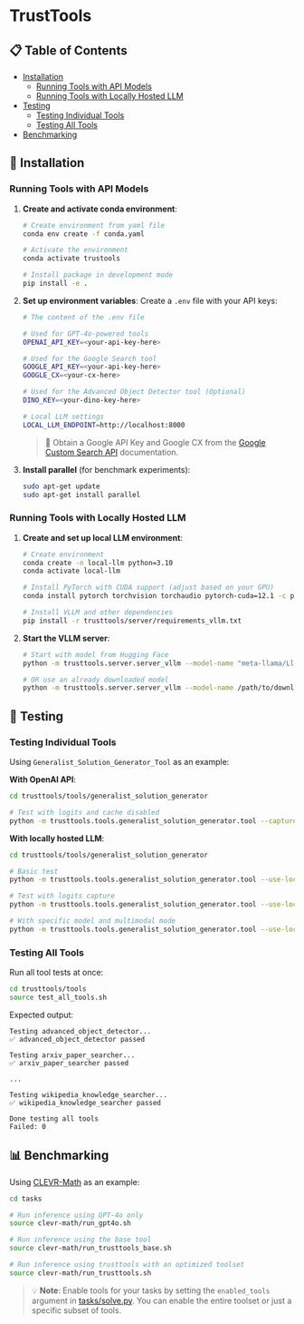 # TrustTools

## 📋 Table of Contents
- [Installation](#installation)
  - [Running Tools with API Models](#running-tools-with-api-models)
  - [Running Tools with Locally Hosted LLM](#running-tools-with-locally-hosted-llm)
- [Testing](#testing)
  - [Testing Individual Tools](#testing-individual-tools)
  - [Testing All Tools](#testing-all-tools)
- [Benchmarking](#benchmarking)

## 🔧 Installation

### Running Tools with API Models

1. **Create and activate conda environment**:
   ```sh
   # Create environment from yaml file
   conda env create -f conda.yaml
   
   # Activate the environment
   conda activate trustools
   
   # Install package in development mode
   pip install -e .
   ```

2. **Set up environment variables**:
   Create a `.env` file with your API keys:
   ```sh
   # The content of the .env file
   
   # Used for GPT-4o-powered tools
   OPENAI_API_KEY=<your-api-key-here>
   
   # Used for the Google Search tool
   GOOGLE_API_KEY=<your-api-key-here>
   GOOGLE_CX=<your-cx-here>
   
   # Used for the Advanced Object Detector tool (Optional)
   DINO_KEY=<your-dino-key-here>
   
   # Local LLM settings
   LOCAL_LLM_ENDPOINT=http://localhost:8000
   ```
   > 📝 Obtain a Google API Key and Google CX from the [Google Custom Search API](https://developers.google.com/custom-search/v1/overview) documentation.

3. **Install parallel** (for benchmark experiments):
   ```sh
   sudo apt-get update
   sudo apt-get install parallel
   ```

### Running Tools with Locally Hosted LLM

1. **Create and set up local LLM environment**:
   ```sh
   # Create environment
   conda create -n local-llm python=3.10
   conda activate local-llm
   
   # Install PyTorch with CUDA support (adjust based on your GPU)
   conda install pytorch torchvision torchaudio pytorch-cuda=12.1 -c pytorch -c nvidia
   
   # Install VLLM and other dependencies
   pip install -r trusttools/server/requirements_vllm.txt
   ```

2. **Start the VLLM server**:
   ```sh
   # Start with model from Hugging Face
   python -m trusttools.server.server_vllm --model-name "meta-llama/Llama-3.2-3B-Instruct" --port 8000 --enable-logits
   
   # OR use an already downloaded model
   python -m trusttools.server.server_vllm --model-name /path/to/downloaded/model --port 8000 --enable-logits
   ```

## 🧪 Testing

### Testing Individual Tools

Using `Generalist_Solution_Generator_Tool` as an example:

**With OpenAI API**:
```sh
cd trusttools/tools/generalist_solution_generator

# Test with logits and cache disabled
python -m trusttools.tools.generalist_solution_generator.tool --capture-logits --logits-dir "./captured_logits" --prompt "Explain the advantages of transformer models in natural language processing" --kwargs "enable_cache=False"
```

**With locally hosted LLM**:
```sh
cd trusttools/tools/generalist_solution_generator

# Basic test
python -m trusttools.tools.generalist_solution_generator.tool --use-local-model --prompt "Explain the advantages of transformer models in natural language processing"

# Test with logits capture
python -m trusttools.tools.generalist_solution_generator.tool --use-local-model --capture-logits --logits-dir "./captured_logits" --prompt "Explain the advantages of transformer models in natural language processing"

# With specific model and multimodal mode
python -m trusttools.tools.generalist_solution_generator.tool --use-local-model --model "llama-3.2-11b-vision-instruct" --prompt "Describe this image in detail" --image "/path/to/your/image.jpg"
```

### Testing All Tools

Run all tool tests at once:
```sh
cd trusttools/tools
source test_all_tools.sh
```

Expected output:
```
Testing advanced_object_detector...
✅ advanced_object_detector passed

Testing arxiv_paper_searcher...
✅ arxiv_paper_searcher passed

...

Testing wikipedia_knowledge_searcher...
✅ wikipedia_knowledge_searcher passed

Done testing all tools
Failed: 0
```

## 📊 Benchmarking

Using [CLEVR-Math](https://huggingface.co/datasets/dali-does/clevr-math) as an example:

```sh
cd tasks

# Run inference using GPT-4o only
source clevr-math/run_gpt4o.sh

# Run inference using the base tool
source clevr-math/run_trusttools_base.sh

# Run inference using trusttools with an optimized toolset
source clevr-math/run_trusttools.sh
```

> 💡 **Note**: Enable tools for your tasks by setting the `enabled_tools` argument in [tasks/solve.py](https://github.com/sinatayebati/deeptrust/blob/main/tasks/solve.py). You can enable the entire toolset or just a specific subset of tools.